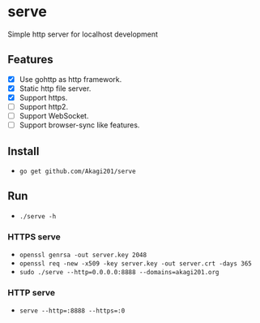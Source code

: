 # serve

Simple http server for localhost development

## Features
- [x] Use gohttp as http framework.
- [x] Static http file server.
- [x] Support https.
- [ ] Support http2.
- [ ] Support WebSocket.
- [ ] Support browser-sync like features.

## Install
* `go get github.com/Akagi201/serve`

## Run
* `./serve -h`

### HTTPS serve
* `openssl genrsa -out server.key 2048`
* `openssl req -new -x509 -key server.key -out server.crt -days 365`
* `sudo ./serve --http=0.0.0.0:8888 --domains=akagi201.org`

### HTTP serve
* `serve --http=:8888 --https=:0`
